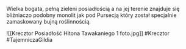 Wielka bogata, pełną zieleni posiadłością a na jej terenie znajduje się bliźniaczo podobny monolit jak pod Pursecją który został specjalnie zamaskowany bujną roślinnością.

![[Krecztor Posiadłość Hitona Tawakaniego 1 foto.jpg]]
#Krecztor #TajemniczaGildia 